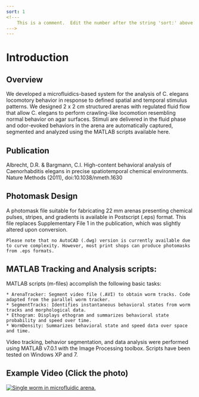 ```yaml
---
sort: 1 
<!---
	This is a comment.  Edit the number after the string 'sort:' above to set the order of appearance of the files on the webpage
--->
---
```


# Introduction
## Overview
We developed a microfluidics-based system for the analysis of C. elegans locomotory behavior in response to defined spatial and temporal stimulus patterns. We designed 2 x 2 cm structured arenas with regulated fluid flow that allow C. elegans to perform crawling-like locomotion resembling normal behavior on agar surfaces. Stimuli are delivered in the fluid phase and odor-evoked behaviors in the arena are automatically captured, segmented and analyzed using the MATLAB scripts available here. 

## Publication
Albrecht, D.R. & Bargmann, C.I. High-content behavioral analysis of Caenorhabditis elegans in precise spatiotemporal chemical environments. Nature Methods (2011), doi:10.1038/nmeth.1630

## Photomask Design
A photomask file suitable for fabricating 22 mm arenas presenting chemical pulses, stripes, and gradients is available in Postscript (.eps) format. This file replaces Supplementary File 1 in the publication, which was slightly altered upon conversion. 

```caution
Please note that no AutoCAD (.dwg) version is currently available due to curve complexity. However, most print shops can produce photomasks from .eps formats. 
```

## MATLAB Tracking and Analysis scripts:
MATLAB scripts (m-files) accomplish the following basic tasks:

    * ArenaTracker: Segment video file (.AVI) to obtain worm tracks. Code adapted from the parallel worm tracker.
    * SegmentTracks: Identifies instantaneous behavioral states from worm tracks and morphological data.
    * Ethogram: Displays ethogram and summarizes behavioral state probability and speed over time.
    * WormDensity: Summarizes behavioral state and speed data over space and time.

Video tracking, behavior segmentation, and data analysis were performed using MATLAB v7.0.1 with the Image Processing toolbox. Scripts have been tested on Windows XP and 7. 

## Example Video (Click the photo)
[![Single worm in microfluidic arena.](https://i.vimeocdn.com/video/136180805.jpg?mw=900&mh=675&q=70)](https://player.vimeo.com/video/21194888/ "Single Worm in microfluidic arena")





